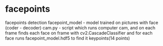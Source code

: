 # facepoints
facepoints detection
facepoint_model - model trained on pictures with face (coder - decoder)
cam.py - script which runs computer cam, and on each frame finds each face on frame with cv2.CascadeClassifier and for each face runs facepoint_model.hdf5 to find it keypoints(14 points)
